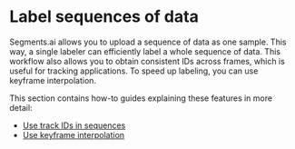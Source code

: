 # Label sequences of data

Segments.ai allows you to upload a sequence of data as one sample. This way, a single labeler can efficiently label a whole sequence of data. This workflow also allows you to obtain consistent IDs across frames, which is useful for tracking applications. To speed up labeling, you can use keyframe interpolation.

This section contains how-to guides explaining these features in more detail:

* [Use track IDs in sequences](use-track-ids-in-sequences.md)
* [Use keyframe interpolation](use-keyframe-interpolation.md)
